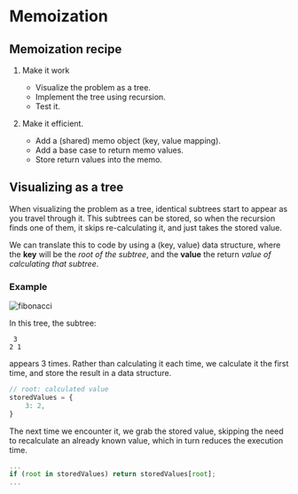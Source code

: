 # Memoization
## Memoization recipe

1. Make it work
    - Visualize the problem as a tree.
    - Implement the tree using recursion.
    - Test it.

2. Make it efficient.
    - Add a (shared) memo object (key, value mapping).
    - Add a base case to return memo values.
    - Store return values into the memo.

## Visualizing as a tree
When visualizing the problem as a tree, identical subtrees start to appear as you travel through it.
This subtrees can be stored, so when the recursion finds one of them, it skips re-calculating it, and just takes the stored value.

We can translate this to code by using a (key, value) data structure, where the **key** will be the _root of the subtree_, and the **value** the return _value of calculating that subtree_.

### Example
![fibonacci](https://user-images.githubusercontent.com/30937057/118701228-17cc8e00-b7d9-11eb-87a8-23ba0a715951.png)


In this tree, the subtree:
```text
 3
2 1
```
appears 3 times. Rather than calculating it each time, we calculate it the first time, and store the result in a data structure.

```javascript
// root: calculated value
storedValues = {
    3: 2,
}
```

The next time we encounter it, we grab the stored value, skipping the need to recalculate an already known value, which in turn reduces the execution time.

```javascript
...
if (root in storedValues) return storedValues[root];
...
```
